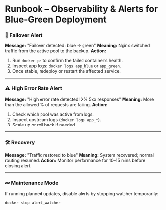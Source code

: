 # Runbook – Observability & Alerts for Blue-Green Deployment

### 🚨 Failover Alert
**Message:** "Failover detected: blue → green"
**Meaning:** Nginx switched traffic from the active pool to the backup.
**Action:**
1. Run `docker ps` to confirm the failed container’s health.
2. Inspect app logs: `docker logs app_blue` or `app_green`.
3. Once stable, redeploy or restart the affected service.

---

### ⚠️ High Error Rate Alert
**Message:** "High error rate detected! X% 5xx responses"
**Meaning:** More than the allowed % of requests are failing.
**Action:**
1. Check which pool was active from logs.
2. Inspect upstream logs (`docker logs app_*`).
3. Scale up or roll back if needed.

---

### 🛠️ Recovery
**Message:** "Traffic restored to blue"
**Meaning:** System recovered; normal routing resumed.
**Action:** Monitor performance for 10–15 mins before closing alert.

---

### 💤 Maintenance Mode
If running planned updates, disable alerts by stopping watcher temporarily:
```bash
docker stop alert_watcher
